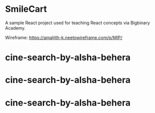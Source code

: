 # SmileCart

A sample React project used for teaching React concepts via Bigbinary Academy.

Wireframe: https://amaljith-k.neetowireframe.com/p/MIP/
# cine-search-by-alsha-behera
# cine-search-by-alsha-behera
# cine-search-by-alsha-behera
